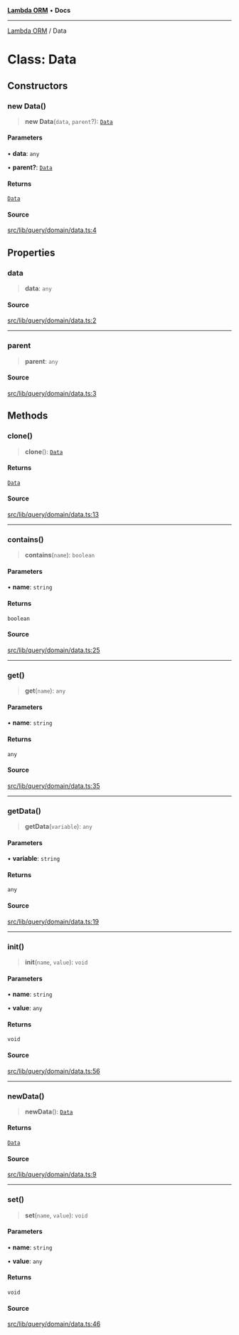 [**Lambda ORM**](../README.md) • **Docs**

***

[Lambda ORM](../README.md) / Data

# Class: Data

## Constructors

### new Data()

> **new Data**(`data`, `parent`?): [`Data`](Data.md)

#### Parameters

• **data**: `any`

• **parent?**: [`Data`](Data.md)

#### Returns

[`Data`](Data.md)

#### Source

[src/lib/query/domain/data.ts:4](https://github.com/lambda-orm/lambdaorm-base/blob/f5bdfd5d7ef4bf9d8223ee81080c8ed65a6bb693/src/lib/query/domain/data.ts#L4)

## Properties

### data

> **data**: `any`

#### Source

[src/lib/query/domain/data.ts:2](https://github.com/lambda-orm/lambdaorm-base/blob/f5bdfd5d7ef4bf9d8223ee81080c8ed65a6bb693/src/lib/query/domain/data.ts#L2)

***

### parent

> **parent**: `any`

#### Source

[src/lib/query/domain/data.ts:3](https://github.com/lambda-orm/lambdaorm-base/blob/f5bdfd5d7ef4bf9d8223ee81080c8ed65a6bb693/src/lib/query/domain/data.ts#L3)

## Methods

### clone()

> **clone**(): [`Data`](Data.md)

#### Returns

[`Data`](Data.md)

#### Source

[src/lib/query/domain/data.ts:13](https://github.com/lambda-orm/lambdaorm-base/blob/f5bdfd5d7ef4bf9d8223ee81080c8ed65a6bb693/src/lib/query/domain/data.ts#L13)

***

### contains()

> **contains**(`name`): `boolean`

#### Parameters

• **name**: `string`

#### Returns

`boolean`

#### Source

[src/lib/query/domain/data.ts:25](https://github.com/lambda-orm/lambdaorm-base/blob/f5bdfd5d7ef4bf9d8223ee81080c8ed65a6bb693/src/lib/query/domain/data.ts#L25)

***

### get()

> **get**(`name`): `any`

#### Parameters

• **name**: `string`

#### Returns

`any`

#### Source

[src/lib/query/domain/data.ts:35](https://github.com/lambda-orm/lambdaorm-base/blob/f5bdfd5d7ef4bf9d8223ee81080c8ed65a6bb693/src/lib/query/domain/data.ts#L35)

***

### getData()

> **getData**(`variable`): `any`

#### Parameters

• **variable**: `string`

#### Returns

`any`

#### Source

[src/lib/query/domain/data.ts:19](https://github.com/lambda-orm/lambdaorm-base/blob/f5bdfd5d7ef4bf9d8223ee81080c8ed65a6bb693/src/lib/query/domain/data.ts#L19)

***

### init()

> **init**(`name`, `value`): `void`

#### Parameters

• **name**: `string`

• **value**: `any`

#### Returns

`void`

#### Source

[src/lib/query/domain/data.ts:56](https://github.com/lambda-orm/lambdaorm-base/blob/f5bdfd5d7ef4bf9d8223ee81080c8ed65a6bb693/src/lib/query/domain/data.ts#L56)

***

### newData()

> **newData**(): [`Data`](Data.md)

#### Returns

[`Data`](Data.md)

#### Source

[src/lib/query/domain/data.ts:9](https://github.com/lambda-orm/lambdaorm-base/blob/f5bdfd5d7ef4bf9d8223ee81080c8ed65a6bb693/src/lib/query/domain/data.ts#L9)

***

### set()

> **set**(`name`, `value`): `void`

#### Parameters

• **name**: `string`

• **value**: `any`

#### Returns

`void`

#### Source

[src/lib/query/domain/data.ts:46](https://github.com/lambda-orm/lambdaorm-base/blob/f5bdfd5d7ef4bf9d8223ee81080c8ed65a6bb693/src/lib/query/domain/data.ts#L46)
